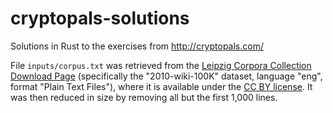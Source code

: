 # cryptopals-solutions

Solutions in Rust to the exercises from http://cryptopals.com/

File `inputs/corpus.txt` was retrieved from the [Leipzig Corpora Collection
Download Page](http://corpora2.informatik.uni-leipzig.de/download.html)
(specifically the "2010-wiki-100K" dataset, language "eng", format "Plain Text
Files"), where it is available under the [CC BY
license](https://creativecommons.org/licenses/by/4.0/). It was then reduced in
size by removing all but the first 1,000 lines.
